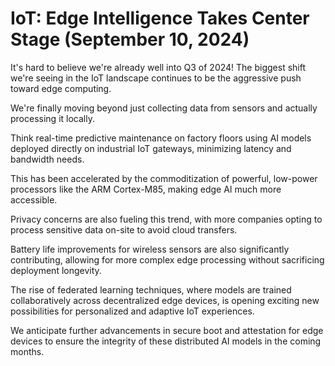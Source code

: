 # IoT: Edge Intelligence Takes Center Stage (September 10, 2024)

It's hard to believe we're already well into Q3 of 2024! The biggest shift we're seeing in the IoT landscape continues to be the aggressive push toward edge computing.

We're finally moving beyond just collecting data from sensors and actually processing it locally.

Think real-time predictive maintenance on factory floors using AI models deployed directly on industrial IoT gateways, minimizing latency and bandwidth needs.

This has been accelerated by the commoditization of powerful, low-power processors like the ARM Cortex-M85, making edge AI much more accessible.

Privacy concerns are also fueling this trend, with more companies opting to process sensitive data on-site to avoid cloud transfers.

Battery life improvements for wireless sensors are also significantly contributing, allowing for more complex edge processing without sacrificing deployment longevity.

The rise of federated learning techniques, where models are trained collaboratively across decentralized edge devices, is opening exciting new possibilities for personalized and adaptive IoT experiences.

We anticipate further advancements in secure boot and attestation for edge devices to ensure the integrity of these distributed AI models in the coming months.

